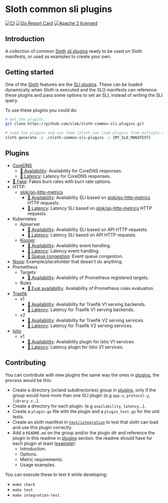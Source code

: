 # Sloth common sli plugins

[![CI](https://github.com/slok/sloth-common-sli-plugins/actions/workflows/ci.yaml/badge.svg?branch=main)](https://github.com/slok/sloth-common-sli-plugins/actions/workflows/ci.yaml)
[![Go Report Card](https://goreportcard.com/badge/github.com/slok/sloth-common-sli-plugins)](https://goreportcard.com/report/github.com/slok/sloth-common-sli-plugins)
[![Apache 2 licensed](https://img.shields.io/badge/license-Apache2-blue.svg)](https://raw.githubusercontent.com/slok/sloth-common-sli-plugins/master/LICENSE)

## Introduction

A collection of common [Sloth][sloth] [sli plugins][sli-plugins] ready to be used on Sloth manifests, or used as examples to create your own.

## Getting started

One of the [Sloth] features are the [SLI plugins][sli-plugins]. These can be loaded dynamically when Sloth is executed and the SLO manifests can reference these plugins and pass some options to set an SLI, instead of writing the SLI query.

To use these plugins you could do:

```bash
# Get the plugins.
git clone https://github.com/slok/sloth-common-sli-plugins.git

# Load the plugins and use them (Sloth can load plugins from multiple dirs).
sloth generate -p ./sloth-common-sli-plugins -i {MY_SLO_MANIFEST}
```

## Plugins

- [CoreDNS]
  - [🔌 Availability](./plugins/coredns/availability): Availability for CoreDNS responses.
  - [🔌 Latency](./plugins/coredns/latency): Latency for CoreDNS responses.
- [🔌 Fake](./plugins/fake): Fakes burn rates with burn rate options.
- HTTP:
  - [slok/go-http-metrics]
    - [🔌 Availability](./plugins/slok-go-http-metrics/availability): Availability SLI based on [slok/go-http-metrics] HTTP requests.
    - [🔌 Latency](./plugins/slok-go-http-metrics/latency): Latency SLI based on [slok/go-http-metrics] HTTP requests.
- Kubernetes
  - Apiserver
    - [🔌 Availability](./plugins/kubernetes/apiserver/availability): Availability SLI based on API HTTP requests.
    - [🔌 Latency](./plugins/kubernetes/apiserver/latency): Latency SLI based on API HTTP requests.
  - [Kooper]
    - [🔌 Availability](./plugins/kubernetes/kooper/availability): Availability event handling.
    - [🔌 Latency](./plugins/kubernetes/kooper/latency): Latency event handling.
    - [🔌 Queue congestion](./plugins/kubernetes/kooper/queuecongestion): Event queue congestion.
- [Noop](./plugins/noop): Example/placeholder that doesn't do anything.
- Prometheus
  - Targets
    - [🔌 Availability](./plugins/prometheus/targets/availability): Availability of Prometheus registered targets.
  - Rules
    - [🔌 Eval availability](./plugins/prometheus/rules/evalavailability): Availability of Prometheus rules evaluation.
- [Traefik]
  - v1
    - [🔌 Availability](./plugins/traefik/v1/availability): Availability for Traefik V1 serving backends.
    - [🔌 Latency](./plugins/traefik/v1/latency): Latency for Traefik V1 serving backends.
  - v2
    - [🔌 Availability](./plugins/traefik/v2/availability): Availability for Traefik V2 serving services.
    - [🔌 Latency](./plugins/traefik/v2/latency): Latency for Traefik V2 serving services.
- [Istio]
  - v1
    - [🔌 Availability](./plugins/istio/v1/availability): Availability plugin for Istio V1 services.
    - [🔌 Latency](./plugins/istio/v1/latency): Latency plugin for Istio V1 services.

## Contributing

You can contribute with new plugins the same way the ones in [plugins](./plugins), the process would be this:

- Create a directory (or/and subdirectories) group in [plugins](./plugins), only if the group would have more than one SLI plugin (e.g `app-x`, `protocol-y`, `library-z`...).
- Create a directory for each plugin: (e.g `availability`, `latency`...).
- Create a `plugin.go` file with the plugin and a `plugin_test.go` for the unit tests.
- Create an sloth manifest in [`test/integration`](./test/integration) to test that sloth can load and use this plugin correctly.
- Add a `README.md` on the group and/or the plugin dir and reference the plugin in this readme in [plugins](#plugins) section. the readme should have for each plugin at least ([example](./plugins/noop/README.md)):
  - Introduction.
  - Options.
  - Metric requirements.
  - Usage examples.

You can execute these to test it while developing:

- `make check`
- `make test`
- `make integration-test`

[sloth]: https://github.com/slok/sloth
[sli-plugins]: https://github.com/slok/sloth#sli-plugins
[slok/go-http-metrics]: https://github.com/slok/go-http-metrics
[kooper]: https://github.com/spotahome/kooper
[coredns]: https://coredns.io
[traefik]: https://traefik.io
[istio]: https://istio.io